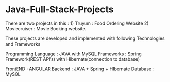 # Java-Full-Stack-Projects

There are two projects in this : 1) Truyum : Food Ordering Website
                                 2) Moviecruiser : Movie Booking website. 
                                 
                                 
These projects are developed and implemented with following Technologies and Frameworks

Programming Language : JAVA with MySQL
Frameworks : Spring Framework(REST API's) with Hibernate(connection to database)

FrontEND : ANGULAR
Backend  : JAVA + Spring + HIbernate
Database : MySQL 
